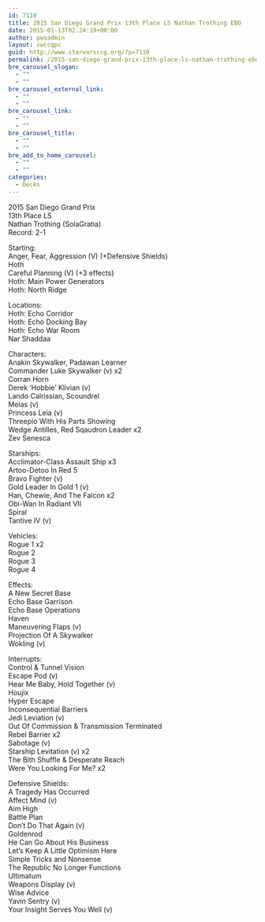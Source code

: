 ```yaml
---
id: 7110
title: 2015 San Diego Grand Prix 13th Place LS Nathan Trothing EBO
date: 2015-01-13T02:24:19+00:00
author: pwsadmin
layout: swccgpc
guid: http://www.starwarsccg.org/?p=7110
permalink: /2015-san-diego-grand-prix-13th-place-ls-nathan-trothing-ebo/
bre_carousel_slogan:
  - ""
  - ""
bre_carousel_external_link:
  - ""
  - ""
bre_carousel_link:
  - ""
  - ""
bre_carousel_title:
  - ""
  - ""
bre_add_to_home_carousel:
  - ""
  - ""
categories:
  - Decks
---
```

2015 San Diego Grand Prix  
13th Place LS  
Nathan Trothing (SolaGratia)  
Record: 2-1

Starting:  
Anger, Fear, Aggression (V) (+Defensive Shields)  
Hoth  
Careful Planning (V) (+3 effects)  
Hoth: Main Power Generators  
Hoth: North Ridge

Locations:  
Hoth: Echo Corridor  
Hoth: Echo Docking Bay  
Hoth: Echo War Room  
Nar Shaddaa

Characters:  
Anakin Skywalker, Padawan Learner  
Commander Luke Skywalker (v) x2  
Corran Horn  
Derek &#8216;Hobbie&#8217; Klivian (v)  
Lando Calrissian, Scoundrel  
Melas (v)  
Princess Leia (v)  
Threepio With His Parts Showing  
Wedge Antilles, Red Sqaudron Leader x2  
Zev Senesca

Starships:  
Acclimator-Class Assault Ship x3  
Artoo-Detoo In Red 5  
Bravo Fighter (v)  
Gold Leader In Gold 1 (v)  
Han, Chewie, And The Falcon x2  
Obi-Wan In Radiant VII  
Spiral  
Tantive IV (v)

Vehicles:  
Rogue 1 x2  
Rogue 2  
Rogue 3  
Rogue 4

Effects:  
A New Secret Base  
Echo Base Garrison  
Echo Base Operations  
Haven  
Maneuvering Flaps (v)  
Projection Of A Skywalker  
Wokling (v)

Interrupts:  
Control & Tunnel Vision  
Escape Pod (v)  
Hear Me Baby, Hold Together (v)  
Houjix  
Hyper Escape  
Inconsequential Barriers  
Jedi Leviation (v)  
Out Of Commission & Transmission Terminated  
Rebel Barrier x2  
Sabotage (v)  
Starship Levitation (v) x2  
The Bith Shuffle & Desperate Reach  
Were You Looking For Me? x2

Defensive Shields:  
A Tragedy Has Occurred  
Affect Mind (v)  
Aim High  
Battle Plan  
Don&#8217;t Do That Again (v)  
Goldenrod  
He Can Go About His Business  
Let&#8217;s Keep A Little Optimism Here  
Simple Tricks and Nonsense  
The Republic No Longer Functions  
Ultimatum  
Weapons Display (v)  
Wise Advice  
Yavin Sentry (v)  
Your Insight Serves You Well (v)